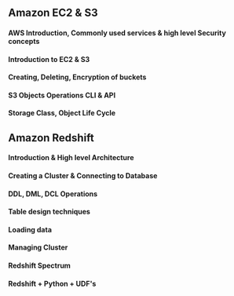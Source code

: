 ## Amazon EC2 & S3

#### AWS Introduction, Commonly used services & high level Security concepts 
#### Introduction to EC2 & S3
#### Creating, Deleting, Encryption of buckets
#### S3 Objects Operations CLI & API 
#### Storage Class, Object Life Cycle

## Amazon Redshift 
#### Introduction & High level Architecture
#### Creating a Cluster  & Connecting to Database
#### DDL, DML, DCL Operations
#### Table design techniques
#### Loading data 
#### Managing Cluster
#### Redshift Spectrum
#### Redshift + Python + UDF's
